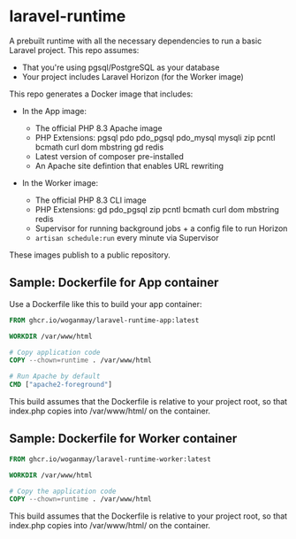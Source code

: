 laravel-runtime
===========

A prebuilt runtime with all the necessary dependencies to run a basic Laravel project. This repo assumes:

* That you're using pgsql/PostgreSQL as your database
* Your project includes Laravel Horizon (for the Worker image)

This repo generates a Docker image that includes:

* In the App image:
  * The official PHP 8.3 Apache image
  * PHP Extensions: pgsql pdo pdo_pgsql pdo_mysql mysqli zip pcntl bcmath curl dom mbstring gd redis 
  * Latest version of composer pre-installed
  * An Apache site defintion that enables URL rewriting

* In the Worker image:
  * The official PHP 8.3 CLI image
  * PHP Extensions: gd pdo_pgsql zip pcntl bcmath curl dom mbstring redis
  * Supervisor for running background jobs + a config file to run Horizon
  * `artisan schedule:run` every minute via Supervisor

These images publish to a public repository.

## Sample: Dockerfile for App container

Use a Dockerfile like this to build your app container:

```Dockerfile
FROM ghcr.io/woganmay/laravel-runtime-app:latest

WORKDIR /var/www/html

# Copy application code
COPY --chown=runtime . /var/www/html

# Run Apache by default
CMD ["apache2-foreground"]
```

This build assumes that the Dockerfile is relative to your project root, so that index.php copies into /var/www/html/ on the container.

## Sample: Dockerfile for Worker container

```Dockerfile
FROM ghcr.io/woganmay/laravel-runtime-worker:latest

WORKDIR /var/www/html

# Copy the application code
COPY --chown=runtime . /var/www/html
```

This build assumes that the Dockerfile is relative to your project root, so that index.php copies into /var/www/html/ on the container.
